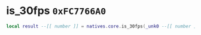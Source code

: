 # is_30fps `0xFC7766A0`

```lua
local result --[[ number ]] = natives.core.is_30fps(_unk0 --[[ number ]])
```